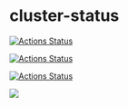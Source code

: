 # cluster-status

[![Actions Status](https://github.com/CoolZeroNL/cluster-status/workflows/Demonstrate%20GitHub%20Actions/badge.svg)](https://github.com/CoolZeroNL/cluster-status/actions)

[![Actions Status](https://github.com/CoolZeroNL/cluster-status/workflows/run/badge.svg)](https://github.com/CoolZeroNL/cluster-status/actions)


[![Actions Status](https://github.com/CoolZeroNL/cluster-status/workflows/run.yml/badge.svg)](https://github.com/CoolZeroNL/cluster-status/actions)

![](https://github.com/CoolZeroNL/cluster-status/workflows/.github/workflows/run.yml/badge.svg)
